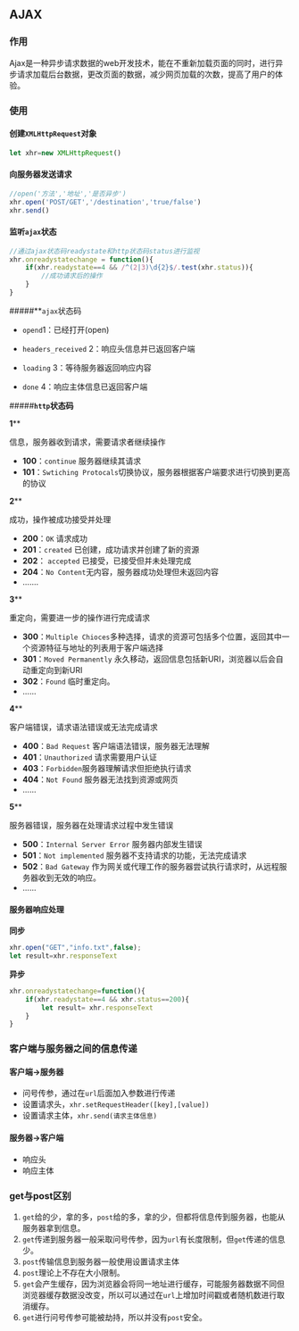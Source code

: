 ## AJAX

### 作用

Ajax是一种异步请求数据的web开发技术，能在不重新加载页面的同时，进行异步请求加载后台数据，更改页面的数据，减少网页加载的次数，提高了用户的体验。



### 使用

#### 创建`XMLHttpRequest`对象

```js
let xhr=new XMLHttpRequest()
```



#### 向服务器发送请求

```javascript
//open('方法','地址','是否异步')
xhr.open('POST/GET','/destination','true/false')
xhr.send()
```



#### 监听`ajax`状态

```javascript
//通过ajax状态码readystate和http状态码status进行监视
xhr.onreadystatechange = function(){
	if(xhr.readystate==4 && /^(2|3)\d{2}$/.test(xhr.status)){
		//成功请求后的操作
	}
}
```

#####**`ajax`状态码

- `opend`1：已经打开(open)

- `headers_received` 2：响应头信息并已返回客户端
- `loading` 3：等待服务器返回响应内容
- `done` 4：响应主体信息已返回客户端



#####**`http`状态码**

**1**** 

信息，服务器收到请求，需要请求者继续操作

- **100**：`continue` 服务器继续其请求
- **101**：`Swtiching Protocals`切换协议，服务器根据客户端要求进行切换到更高的协议

**2****

成功，操作被成功接受并处理

- **200**：`OK` 请求成功
- **201**：`created` 已创建，成功请求并创建了新的资源
- **202**： `accepted` 已接受，已接受但并未处理完成
- **204**：`No Content`无内容，服务器成功处理但未返回内容
- .......

**3****

重定向，需要进一步的操作进行完成请求

- **300**：`Multiple Chioces`多种选择，请求的资源可包括多个位置，返回其中一个资源特征与地址的列表用于客户端选择
- **301**：`Moved Permanently` 永久移动，返回信息包括新URI，浏览器以后会自动重定向到新URI
- **302**：`Found` 临时重定向。
- ......

**4****

客户端错误，请求语法错误或无法完成请求

- **400**：`Bad Request` 客户端语法错误，服务器无法理解
- **401**：`Unauthorized` 请求需要用户认证
- **403**：`Forbidden`服务器理解请求但拒绝执行请求
- **404**：`Not Found` 服务器无法找到资源或网页
- ......

**5****

服务器错误，服务器在处理请求过程中发生错误

- **500**：`Internal Server Error` 服务器内部发生错误
- **501**：`Not implemented` 服务器不支持请求的功能，无法完成请求
- **502**：`Bad Gateway` 作为网关或代理工作的服务器尝试执行请求时，从远程服务器收到无效的响应。
- ......



#### 服务器响应处理

**同步**

```javascript
xhr.open("GET","info.txt",false);  
let result=xhr.responseText
```

**异步**

```javascript
xhr.onreadystatechange=function(){
	if(xhr.readystate==4 && xhr.status==200){
		let result= xhr.responseText
	}
}
```



### 客户端与服务器之间的信息传递

#### 客户端->服务器

- 问号传参，通过在`url`后面加入参数进行传递
- 设置请求头，`xhr.setRequestHeader([key],[value])`
- 设置请求主体，`xhr.send(请求主体信息)`



#### 服务器->客户端

- 响应头
- 响应主体



### get与post区别

1. `get`给的少，拿的多，`post`给的多，拿的少，但都将信息传到服务器，也能从服务器拿到信息。
2. `get`传递到服务器一般采取问号传参，因为`url`有长度限制，但`get`传递的信息少。
3. `post`传输信息到服务器一般使用设置请求主体
4. `post`理论上不存在大小限制。
5. `get`会产生缓存，因为浏览器会将同一地址进行缓存，可能服务器数据不同但浏览器缓存数据没改变，所以可以通过在`url`上增加时间戳或者随机数进行取消缓存。
6. `get`进行问号传参可能被劫持，所以并没有`post`安全。

